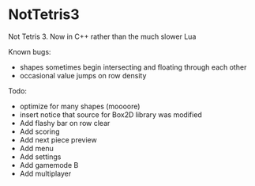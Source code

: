 # NotTetris3
Not Tetris 3. Now in C++ rather than the much slower Lua

Known bugs:
* shapes sometimes begin intersecting and floating through each other
* occasional value jumps on row density

Todo:
* optimize for many shapes (moooore)
* insert notice that source for Box2D library was modified
* Add flashy bar on row clear
* Add scoring
* Add next piece preview
* Add menu
* Add settings
* Add gamemode B
* Add multiplayer
